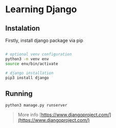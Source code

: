 # Learning Django

## Instalation

Firstly, install django package via pip

```bash

# optional venv configuration
python3 -m venv env
source env/bin/activate

# django installation
pip3 install django

```

## Running

```
python3 manage.py runserver
```

> More info [https://www.djangoproject.com/](https://www.djangoproject.com/)
